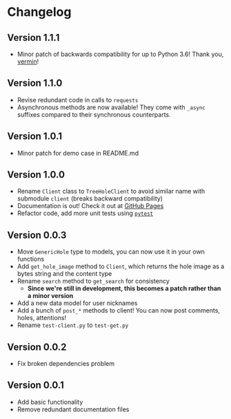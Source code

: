 # Changelog

## Version 1.1.1

- Minor patch of backwards compatibility for up to Python 3.6! Thank you, [vermin](https://github.com/netromdk/vermin)!

## Version 1.1.0

- Revise redundant code in calls to `requests`
- Asynchronous methods are now available! They come with `_async` suffixes compared to their synchronous counterparts.

## Version 1.0.1

- Minor patch for demo case in README.md

## Version 1.0.0

- Rename `Client` class to `TreeHoleClient` to avoid similar name with submodule `client` (breaks backward compatibility)
- Documentation is out! Check it out at [GitHub Pages](https://teddyhuang-00.github.io/pyTreeHole)
- Refactor code, add more unit tests using [`pytest`](https://docs.pytest.org/en/stable/)

## Version 0.0.3

- Move `GenericHole` type to models, you can now use it in your own functions
- Add `get_hole_image` method to `Client`, which returns the hole image as a bytes string and the content type
- Rename `search` method to `get_search` for consistency
  - **Since we're still in development, this becomes a patch rather than a minor version**
- Add a new data model for user nicknames
- Add a bunch of `post_*` methods to client! You can now post comments, holes, attentions!
- Rename `test-client.py` to `test-get.py`

## Version 0.0.2

- Fix broken dependencies problem

## Version 0.0.1

- Add basic functionality
- Remove redundant documentation files
